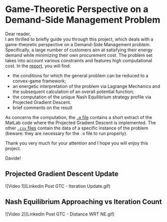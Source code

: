 # Game-Theoretic Perspective on a Demand-Side Management Problem

Dear reader,  
I am thrilled to briefly guide you through this project, which deals with a game-theoretic perspective on a Demand-Side Management problem. Specifically, a large number of customers aim at satisfying their energy demand while minimizing their own procurement cost. The problem set takes into account various constraints and features high computational cost. In the [report](DSM_Game.pdf), you will find:  
- the conditions for which the general problem can be reduced to a convex-game framework;  
- an energetic interpretation of the problem via Lagrange Mechanics and the subsequent calculation of an overall potential function;  
- the computation of the unique Nash Equilibrium strategy profile via Projected Gradient Descent.  
- brief comments on the result  

As concerns the computation, the [`.m` file](MATLAB_Code_DSM.m) contains a short extract of the MatLab code where the Projected Gradient Descent is implemented. The other [`.csv` files](CSV_Archive.zip) contain the data of a specific instance of the problem (beware: they are necessary for the `.m` file to run properly).  

Thank you very much for your attention and I hope you will enjoy this project.  

Davide!


## Projected Gradient Descent Update
![Video 1](Linkedin Post GTC - Iteration Update.gif)

## Nash Equilibrium Approaching vs Iteration Count
![Video 2](Linkedin Post GTC - Distance WRT NE.gif)
